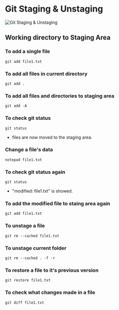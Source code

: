 # Git Staging & Unstaging




![Git Staging & Unstaging](./git_staging_unstaging.PNG)


## Working directory to Staging Area

### To add a single file
`git add file1.txt`

### To add all files in current directory
`git add .`

### To add all files and directories to staging area
`git add -A`

### To check git status
`git status`

* files are now moved to the staging area.

### Change a file's data
`notepad file1.txt`

### To check git status again
`git status`

* "modified: file1.txt" is showed.

### To add the modified file to staing area again
`git add file1.txt`

### To unstage a file
`git rm --cached file1.txt`

### To unstage current folder
`git rm --cached . -f -r`

### To restore a file to it's previous version
`git restore file1.txt`

### To check what changes made in a file
`git diff file1.txt`



